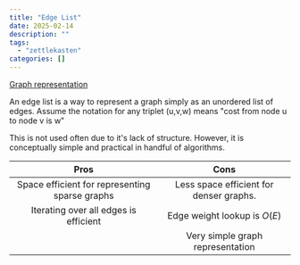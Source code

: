 ```yaml
---
title: "Edge List"
date: 2025-02-14
description: ""
tags: 
  - "zettlekasten"
categories: []
---
```


[Graph representation](Graph%20representation.md)

An edge list is a way to represent a graph simply as an unordered list of edges. Assume the notation for any triplet (u,v,w) means "cost from node u to node v is w"

This is not used often due to it's lack of structure. However, it is conceptually simple and practical in handful of algorithms. 

|Pros|Cons|
|:-:|:-:|
|Space efficient for representing sparse graphs|Less space efficient for denser graphs.|
|Iterating over all edges is efficient|Edge weight lookup is $O(E)$|
||Very simple graph representation|
